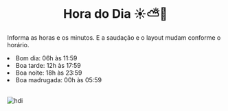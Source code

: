 <h1 align="center"> Hora do Dia ☀️⛅🌙 </h1>
<p>Informa as horas e os minutos. E a saudação e o layout mudam conforme o horário.</p>
<li>Bom dia: 06h às 11:59</li>
<li>Boa tarde: 12h às 17:59</li>
<li>Boa noite: 18h às 23:59</li>
<li>Boa madrugada: 00h às 05:59</li><br>

![hdi](https://user-images.githubusercontent.com/97335833/151880173-c21d2064-15b2-4d8b-be83-fb738fd1aa4b.gif)
